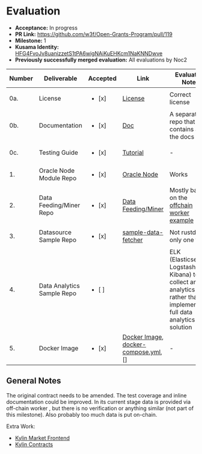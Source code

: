 # Evaluation

* **Acceptance:** In progress
* **PR Link:** https://github.com/w3f/Open-Grants-Program/pull/119
* **Milestone:** 1
* **Kusama Identity:** [HFG4FvoJv8uanizzetS1tPA6wigNAiKuEHKcm1NaKNNDwve](https://polkascan.io/pre/kusama/account/HFG4FvoJv8uanizzetS1tPA6wigNAiKuEHKcm1NaKNNDwve)
* **Previously successfully merged evaluation:** All evaluations by Noc2

| Number | Deliverable | Accepted | Link | Evaluation Notes |
| ------------- | ------------- | ------------- | ------------- |------------- |
| 0a. | License | <ul><li>[x] </li></ul> | [License](https://github.com/Kylin-Network/kylin-node/blob/main/LICENSE) |  Correct license  |
| 0b. | Documentation | <ul><li>[x] </li></ul> | [Doc](https://github.com/Kylin-Network/documents) | A separate repo that contains all the docs  |
| 0c. | Testing Guide | <ul><li>[x] </li></ul> | [Tutorial](https://github.com/Kylin-Network/documents/blob/main/Kylin-Network-Demo-Tutorial.md) | - |
| 1. | Oracle Node Module Repo | <ul><li>[x] </li></ul> | [Oracle Node](https://github.com/Kylin-Network/kylin-node)| Works |
| 2. | Data Feeding/Miner Repo | <ul><li>[x] </li></ul> | [Data Feeding/Miner](https://github.com/Kylin-Network/kylin-ocw-module)  | Mostly based on the [offchain worker example](https://github.com/paritytech/substrate/blob/master/frame/example-offchain-worker/src/lib.rs) |
| 3. | Datasource Sample Repo | <ul><li>[x] </li></ul> | [sample-data-fetcher](https://github.com/Kylin-Network/sample-data-fetcher) | Not rustdocs, only one test |
| 4. | Data Analytics Sample Repo | <ul><li>[ ] </li></ul> | []() | ELK (Elasticsearch, Logstash, and Kibana) to collect and analytics data rather than implement a full data analytics solution |
| 5. | Docker Image | <ul><li>[x] </li></ul> | [Docker Image](https://drive.google.com/file/d/1sdTbaEhWZdToZ3ASeoNerOeZwfNy4KPN/view?usp=sharing), [docker-compose.yml](https://github.com/Kylin-Network/kylin-node/blob/main/scripts/docker-compose.yml), [] | - |


## General Notes

The original contract needs to be amended. The test coverage and inline documentation could be improved. In its current stage data is provided via off-chain worker , but there is no verification or anything similar (not part of this milestone). Also probably too much data is put on-chain. 

Extra Work: 
- [Kylin Market Frontend](https://github.com/Kylin-Network/kylin-market-frontend)
- [Kylin Contracts](https://github.com/Kylin-Network/kylin-contracts)
